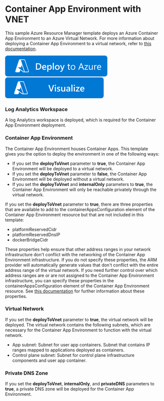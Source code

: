 # Container App Environment with VNET
This sample Azure Resource Manager template deploys an Azure Container App Environment to an Azure Virtual Network. For more information about deploying a Container App Environment to a virtual network, refer to [this documentation](https://docs.microsoft.com/azure/container-apps/vnet-custom?tabs=powershell&pivots=azure-cli#deploy-with-a-private-dns).

[![Deploy To Azure](https://raw.githubusercontent.com/Azure/azure-quickstart-templates/master/1-CONTRIBUTION-GUIDE/images/deploytoazure.svg?sanitize=true)](https://portal.azure.com/#create/Microsoft.Template/uri/https%3A%2F%2Fraw.githubusercontent.com%2Fgabesmsft%2FContainer-Apps%2Fmaster%2F%2FContainerAppInVNET%2Fdeploy%2Fazuredeploy.json)  [![Visualize](https://raw.githubusercontent.com/Azure/azure-quickstart-templates/master/1-CONTRIBUTION-GUIDE/images/visualizebutton.svg?sanitize=true)](http://armviz.io/#/?load=https%3A%2F%2Fraw.githubusercontent.com%2Fgabesmsft%2FContainer-Apps%2Fmaster%2FContainerAppInVNET%2F%2Fdeploy%2Fazuredeploy.json)

### Log Analytics Workspace

A log Analytics workspace is deployed, which is required for the Container App Environment deployment.

### Container App Environment

The Container App Environment houses Container Apps. This template gives you the option to deploy the environment in one of the following ways:
- If you set the **deployToVnet** parameter to **true**, the Container App Environment will be deployed to a virtual network.
- If you set the **deployToVnet** parameter to **false**, the Container App Environment will be deployed without a virtual network.
- If you set the **deployToVnet** and **internalOnly** parameters to **true**, the Container App Environment will only be reachable privately through the virtual network.

If you set the **deployToVnet** parameter to **true**, there are three properties that are available to add to the containerAppsConfiguration element of the Container App Environment resource but that are not included in this template:
- platformReservedCidr
- platformReservedDnsIP
- dockerBridgeCidr

These properties help ensure that other address ranges in your network infrastructure don't conflict with the networking of the Container App Environment infrastructure. If you do not specify these properties, the ARM provider will automatically generate values that don't conflict with the entire address range of the virtual network. If you need further control over which address ranges are or are not assigned to the Container App Environment infrastructure, you can specify these properties in the containerAppsConfiguration element of the Container App Environment resource. See [this documentation](https://docs.microsoft.com/azure/container-apps/vnet-custom?tabs=powershell&pivots=azure-cli#networking-parameters) for further information about these properties.

### Virtual Network

If you set the **deployToVnet** parameter to **true**, the virtual network will be deployed. The virtual network contains the following subnets, which are necessary for the Container App Environment to function with the virtual network.
- App subnet: Subnet for user app containers. Subnet that contains IP ranges mapped to applications deployed as containers.
- Control plane subnet: Subnet for control plane infrastructure components and user app container.

### Private DNS Zone
If you set the **deployToVnet**, **internalOnly**, and **privateDNS** parameters to **true**, a private DNS zone will be deployed for the Container App Environment.
